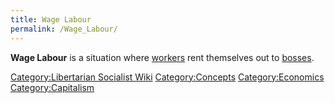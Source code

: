 ```yaml
---
title: Wage Labour
permalink: /Wage_Labour/
---
```


**Wage Labour** is a situation where [workers](Working_Class.md "wikilink")
rent themselves out to [bosses](Boss.md "wikilink").

[Category:Libertarian Socialist
Wiki](Category:Libertarian_Socialist_Wiki.md "wikilink")
[Category:Concepts](Category:Concepts.md "wikilink")
[Category:Economics](Category:Economics.md "wikilink")
[Category:Capitalism](Category:Capitalism.md "wikilink")